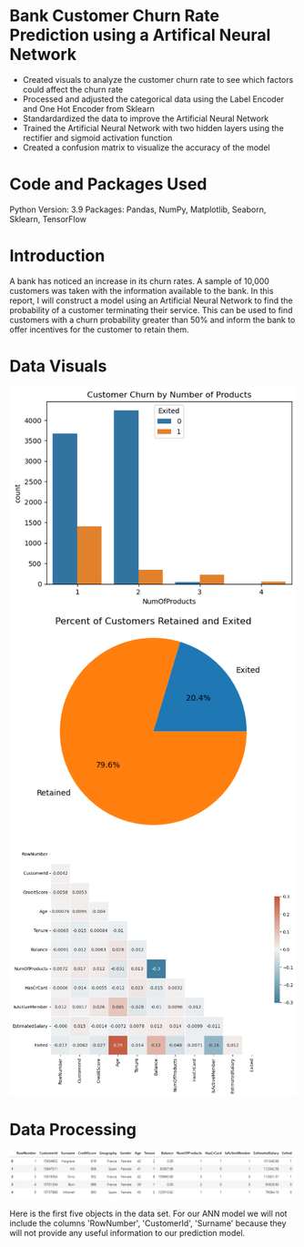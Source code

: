 # Bank Customer Churn Rate Prediction using a Artifical Neural Network

* Created visuals to analyze the customer churn rate to see which factors could affect the churn rate
* Processed and adjusted the categorical data using the Label Encoder and One Hot Encoder from Sklearn
* Standardardized the data to improve the Artificial Neural Network
* Trained the Artificial Neural Network with two hidden layers using the rectifier and sigmoid activation function 
* Created a confusion matrix to visualize the accuracy of the model 

# Code and Packages Used

Python Version: 3.9
Packages: Pandas, NumPy, Matplotlib, Seaborn, Sklearn, TensorFlow

# Introduction
A bank has noticed an increase in its churn rates. A sample of 10,000 customers was taken with the information available to the bank. In this report, I will construct a  model using an Artificial Neural Network to find the probability of a customer terminating their service. This can be used to find customers with a churn probability greater than 50% and inform the bank to offer incentives for the customer to retain them.

# Data Visuals

<img src= "https://github.com/JMarcoOviedo/Bank_Customer_Churn-Model/blob/main/images/bank7.png"/>

<img src= "https://github.com/JMarcoOviedo/Bank_Customer_Churn-Model/blob/main/images/Bank1.png"/>

<img src= "https://github.com/JMarcoOviedo/Bank_Customer_Churn-Model/blob/main/images/Bank4.png"/>


# Data Processing

<img src="https://github.com/JMarcoOviedo/Bank_Customer_Churn-Model/blob/main/images/data.png"/>

Here is the first five objects in the data set. For our ANN model we will not include the columns 'RowNumber', 'CustomerId', 'Surname' because they will not provide any useful information to our prediction model.
